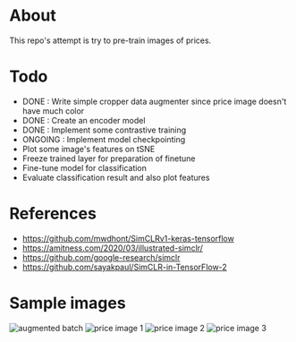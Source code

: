 # About
This repo's attempt is try to pre-train images of prices.

# Todo
- DONE : Write simple cropper data augmenter since price image doesn't have much color
- DONE : Create an encoder model
- DONE : Implement some contrastive training
- ONGOING : Implement model checkpointing
- Plot some image's features on tSNE
- Freeze trained layer for preparation of finetune
- Fine-tune model for classification
- Evaluate classification result and also plot features

# References
- https://github.com/mwdhont/SimCLRv1-keras-tensorflow
- https://amitness.com/2020/03/illustrated-simclr/
- https://github.com/google-research/simclr
- https://github.com/sayakpaul/SimCLR-in-TensorFlow-2

# Sample images
![augmented batch](images/crop_augmented_batch.png?raw=true "Augmented batch")
![price image 1](images/2020-03-02_30_330.png?raw=true "Price image 1")
![price image 2](images/2020-03-02_30_300.png?raw=true "Price image 2")
![price image 3](images/2020-03-02_30_270.png?raw=true "Price image 2")


